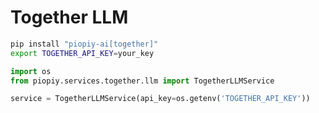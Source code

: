 # Together LLM

```bash
pip install "piopiy-ai[together]"
export TOGETHER_API_KEY=your_key
```

```python
import os
from piopiy.services.together.llm import TogetherLLMService

service = TogetherLLMService(api_key=os.getenv('TOGETHER_API_KEY'))
```
